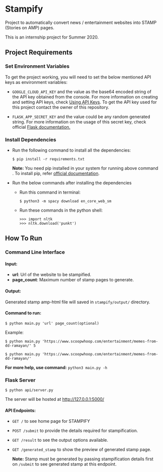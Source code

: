 # Stampify

Project to automatically convert news / entertainment websites into STAMP
(Stories on AMP) pages.

This is an internship project for Summer 2020.

## Project Requirements

### Set Environment Variables
To get the project working, you will need to set the below mentioned API keys as environment 
variables:

- `GOOGLE_CLOUD_API_KEY` and the value as the base64 encoded string of the API key obtained from the console. For more information on creating and setting API keys, check [Using API Keys](https://cloud.google.com/docs/authentication/api-keys). To get the API key used for this project contact the owner of this repository.

- `FLASK_APP_SECRET_KEY` and the value could be any random generated string. For more information on the usage of this secret key, check official [Flask documentation.](https://flask.palletsprojects.com/en/1.1.x/quickstart/#sessions)

### Install Dependencies
- Run the following command to install all the dependencies:

    `$ pip install -r requirements.txt`

    **Note:** You need pip installed in your system for running above command . To install pip, refer [official documentation](https://pip.pypa.io/en/stable/installing/).

- Run the below commands after installing the dependencies

    - Run this command in terminal:
    
        `$ python3 -m spacy download en_core_web_sm`
  
    - Run these commands in the python shell:

        ```
        >>> import nltk
        >>> nltk.download('punkt')
        ```

## How To Run

### Command Line Interface
  
#### Input: 
  
- **url**: Url of the website to be stampified.
- **page_count**: Maximum number of stamp pages to generate.
  
#### Output:
  
  Generated stamp amp-html file will saved in `stampify/output/` directory.
  
#### Command to run:
  
  `$ python main.py 'url' page_count(optional)`
  
  Example:
  
    
    $ python main.py 'https://www.scoopwhoop.com/entertainment/memes-from-dd-ramayan/' 5
    
    $ python main.py 'https://www.scoopwhoop.com/entertainment/memes-from-dd-ramayan/'
    
  
  **For more help, use command:** `python3 main.py -h`

### Flask Server
    
`$ python api/server.py`

The server will be hosted at http://127.0.0.1:5000/

#### API Endpoints:

- `GET /` to see home page for STAMPIFY
- `POST /submit` to provide the details required for stampification.
- `GET /result` to see the output options available.
- `GET /generated_stamp` to show the preview of generated stamp page.

  **Note:** Stamp must be generated by passing stampification details first on `/submit`
  to see generated stamp at this endpoint.
